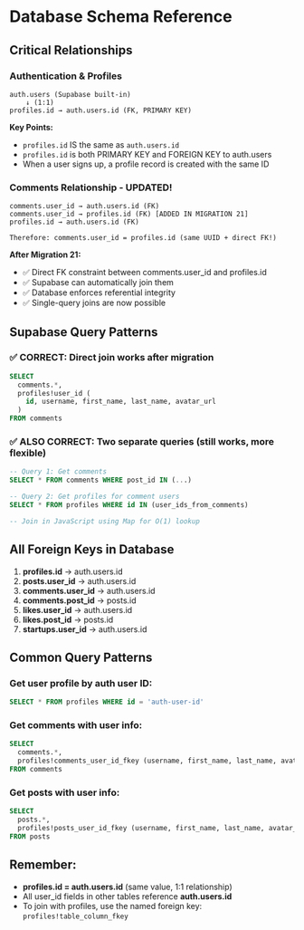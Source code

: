 # Database Schema Reference

## Critical Relationships

### Authentication & Profiles

```
auth.users (Supabase built-in)
    ↓ (1:1)
profiles.id → auth.users.id (FK, PRIMARY KEY)
```

**Key Points:**
- `profiles.id` IS the same as `auth.users.id` 
- `profiles.id` is both PRIMARY KEY and FOREIGN KEY to auth.users
- When a user signs up, a profile record is created with the same ID

### Comments Relationship - UPDATED!

```
comments.user_id → auth.users.id (FK)
comments.user_id → profiles.id (FK) [ADDED IN MIGRATION 21]
profiles.id → auth.users.id (FK)

Therefore: comments.user_id = profiles.id (same UUID + direct FK!)
```

**After Migration 21:**
- ✅ Direct FK constraint between comments.user_id and profiles.id
- ✅ Supabase can automatically join them
- ✅ Database enforces referential integrity
- ✅ Single-query joins are now possible

## Supabase Query Patterns

### ✅ CORRECT: Direct join works after migration
```sql
SELECT 
  comments.*,
  profiles!user_id (
    id, username, first_name, last_name, avatar_url
  )
FROM comments
```

### ✅ ALSO CORRECT: Two separate queries (still works, more flexible)
```sql
-- Query 1: Get comments
SELECT * FROM comments WHERE post_id IN (...)

-- Query 2: Get profiles for comment users  
SELECT * FROM profiles WHERE id IN (user_ids_from_comments)

-- Join in JavaScript using Map for O(1) lookup
```

## All Foreign Keys in Database

1. **profiles.id** → auth.users.id
2. **posts.user_id** → auth.users.id  
3. **comments.user_id** → auth.users.id
4. **comments.post_id** → posts.id
5. **likes.user_id** → auth.users.id
6. **likes.post_id** → posts.id
7. **startups.user_id** → auth.users.id

## Common Query Patterns

### Get user profile by auth user ID:
```sql
SELECT * FROM profiles WHERE id = 'auth-user-id'
```

### Get comments with user info:
```sql
SELECT 
  comments.*,
  profiles!comments_user_id_fkey (username, first_name, last_name, avatar_url)
FROM comments
```

### Get posts with user info:
```sql  
SELECT 
  posts.*,
  profiles!posts_user_id_fkey (username, first_name, last_name, avatar_url)
FROM posts
```

## Remember: 
- **profiles.id = auth.users.id** (same value, 1:1 relationship)
- All user_id fields in other tables reference **auth.users.id**
- To join with profiles, use the named foreign key: `profiles!table_column_fkey`

